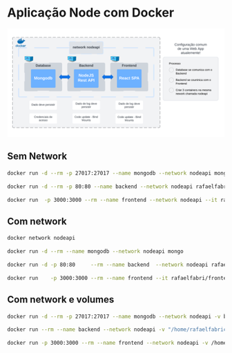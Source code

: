 # Aplicação Node com Docker 

![hospedagem_cloud](https://github.com/rafaelfabri/docker_node_exemplo/blob/main/Blank%20diagram.png)

## Sem Network

```bash     
docker run -d --rm -p 27017:27017 --name mongodb --network nodeapi mongo
```

```bash     
docker run -d --rm -p 80:80 --name backend --network nodeapi rafaelfabri/backend_node:1.2
```

```bash     
docker run  -p 3000:3000 --rm --name frontend --network nodeapi --it rafaelfabri/frontend_node:1.1
```

## Com network

```bash     
docker network nodeapi
```

```bash     
docker run -d --rm --name mongodb --network nodeapi mongo
```

```bash     
docker run -d -p 80:80     --rm --name backend  --network nodeapi rafaelfabri/backend_node:1.2
```

```bash     
docker run    -p 3000:3000 --rm --name frontend --it rafaelfabri/frontend_node:1.1
```


## Com network e volumes

```bash
docker run -d --rm -p 27017:27017 --name mongodb --network nodeapi -v backup_mongo:/data/db mongo
```

```bash
docker run --rm --name backend --network nodeapi -v "/home/rafaelfabrichimidt/Documentos/cursos/Learn_Docker_Docker_Compose_Deploy_Kubernetes/volume_5/multi-01-starting-setup/backend/":/app -v /app/node_modules rafaelfabri/backend_node:1.2
```


```bash     
docker run -p 3000:3000 --rm --name frontend --network nodeapi -v /home/rafaelfabrichimidt/Documentos/cursos/Learn_Docker_Docker_Compose_Deploy_Kubernetes/volume_5/multi-01-starting-setup/frontend:/app -v /app/node_modules rafaelfabri/frontend_node:1.1
```
